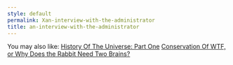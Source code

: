 ```yaml
---
style: default
permalink: Xan-interview-with-the-administrator
title: an-interview-with-the-administrator
---
```

You may also like:
[History Of The Universe: Part One](http://scp-wiki.net/history-of-the-universe-part-one)
[Conservation Of WTF, or Why Does the Rabbit Need Two Brains?](http://scp-wiki.net/conservation-of-wtf)